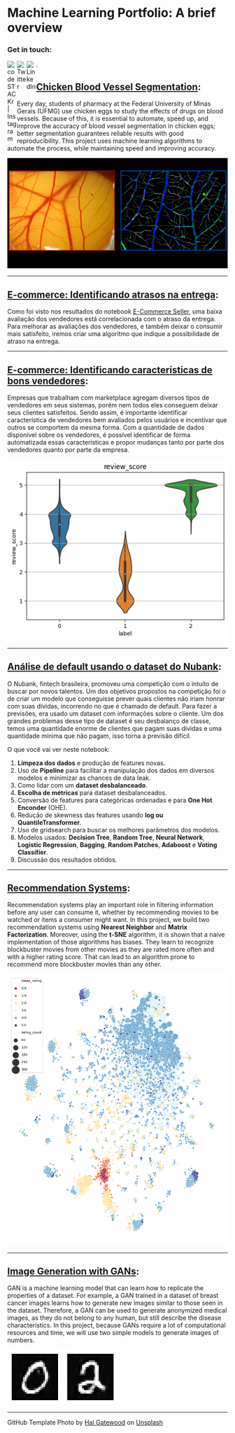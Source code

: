 # Machine Learning Portfolio: A brief overview

### Get in touch:
.
[<img align="left" alt="codeSTACKr | Instagram" width="22px" src="https://cdn.jsdelivr.net/npm/simple-icons@v3/icons/instagram.svg" />][instagram]
[<img align="left" alt="Twitter" width="22px" src="https://cdn.jsdelivr.net/npm/simple-icons@v3/icons/twitter.svg" />][twitter]
[<img align="left" alt="LinkedIn" width="22px" src="https://cdn.jsdelivr.net/npm/simple-icons@v3/icons/linkedin.svg" />][linkedin]


## [Chicken Blood Vessel Segmentation](https://github.com/RGivisiez/Blood-Vessel-Segmentation):

Every day, students of pharmacy at the Federal University of Minas Gerais (UFMG) use chicken eggs to study the effects of drugs on blood vessels. Because of this, it is essential to automate, speed up, and improve the accuracy of blood vessel segmentation in chicken eggs; better segmentation guarantees reliable results with good reproducibility. This project uses machine learning algorithms to automate the process, while maintaining speed and improving accuracy.

![Chicken Egg Blood Vessel Segmentation](https://github.com/RGivisiez/Blood-Vessel-Segmentation/blob/main/images/vessel-egg.png)

-----

## [E-commerce: Identificando atrasos na entrega](https://github.com/RGivisiez/Olist-delivery-delay):

Como foi visto nos resultados do notebook [E-Commerce Seller](https://github.com/RGivisiez/Olist-sellers-K-Means/blob/main/E_Commerce_Seller.ipynb), uma baixa avaliação dos vendedores está correlacionada com o atraso da entrega. Para melhorar as avaliações dos vendedores, e também deixar o consumir mais satisfeito, iremos criar uma algoritmo que indique a possibilidade de atraso na entrega.

-----

## [E-commerce: Identificando características de bons vendedores](https://github.com/RGivisiez/Olist-sellers-K-Means):

Empresas que trabalham com marketplace agregam diversos tipos de vendedores em seus sistemas, porém nem todos eles conseguem deixar seus clientes satisfeitos. Sendo assim, é importante identificar característica de vendedores bem avaliados pelos usuários e incentivar que outros se comportem da mesma forma. Com a quantidade de dados disponível sobre os vendedores, é possível identificar de forma automatizada essas características e propor mudanças tanto por parte dos vendedores quanto por parte da empresa.

![Sellers_clusters](https://github.com/RGivisiez/Olist-sellers-K-Means/blob/c7289e289c3dca66aabdada6e6a1cbfa1ca33905/sellers_cluster.png)

-----

## [Análise de default usando o dataset do Nubank](https://github.com/RGivisiez/credit-card-risk-analysis):

O Nubank, fintech brasileira, promoveu uma competição com o intuito de buscar por novos talentos. Um dos objetivos propostos na competição foi o de criar um modelo que conseguisse prever quais clientes não iriam honrar com suas dívidas, incorrendo no que é chamado de default. Para fazer a previsões, era usado um dataset com informações sobre o cliente. Um dos grandes problemas desse tipo de dataset é seu desbalanço de classe, temos uma quantidade enorme de clientes que pagam suas dívidas e uma quantidade mínima que não pagam, isso torna a previsão difícil. 

O que você vai ver neste notebook:
  1. **Limpeza dos dados** e produção de features novas.
  2. Uso de **Pipeline** para facilitar a manipulação dos dados em diversos modelos e minimizar as chances de data leak.
  3. Como lidar com um **dataset desbalanceado**.
  4. **Escolha de métricas** para dataset desbalanceados.
  5. Conversão de features para categóricas ordenadas e para **One Hot Enconder** (OHE).
  6. Redução de skewness das features usando **log ou QuantileTransformer**.
  7. Uso de gridsearch para buscar os melhores parâmetros dos modelos.
  8. Modelos usados: **Decision Tree**, **Random Tree**, **Neural Network**, **Logistic Regression**, **Bagging**, **Random Patches**, **Adaboost** e **Voting Classifier**. 
  9. Discussão dos resultados obtidos.

-----

## [Recommendation Systems](https://github.com/RGivisiez/recommendation-systems):

Recommendation systems play an important role in filtering information before any user can consume it, whether by recommending movies to be watched or items a consumer might want. In this project, we build two recommendation systems using **Nearest Neighbor** and **Matrix Factorization**. Moreover, using the **t-SNE** algorithm, it is shown that a naive implementation of those algorithms has biases. They learn to recognize blockbuster movies from other movies as they are rated more often and with a higher rating score. That can lead to an algorithm prone to recommend more blockbuster movies than any other.

<img src="https://github.com/RGivisiez/recommendation-systems/blob/main/img/t-sne.png" alt="t-SNE" style="width:500px;"/>

-----

## [Image Generation with GANs](https://github.com/RGivisiez/WcGAN-GP-MNIST):

GAN is a machine learning model that can learn how to replicate the properties of a dataset. For example, a GAN trained in a dataset of breast cancer images learns how to generate new images similar to those seen in the dataset. Therefore, a GAN can be used to generate anonymized medical images, as they do not belong to any human, but still describe the disease characteristics. In this project, because GANs require a lot of computational resources and time, we will use two simple models to generate images of numbers.

![model2](https://github.com/RGivisiez/WcGAN-GP-MNIST/blob/main/img/model2.png)


-----

GitHub Template Photo by <a href="https://unsplash.com/@halacious?utm_source=unsplash&utm_medium=referral&utm_content=creditCopyText">Hal Gatewood</a> on <a href="https://unsplash.com/?utm_source=unsplash&utm_medium=referral&utm_content=creditCopyText">Unsplash</a>
  

[mysite]: https://rgivisiez.github.io/
[twitter]: https://twitter.com/ronaldogivisiez/
[instagram]: https://instagram.com/ronaldo_givisiez/
[linkedin]: https://linkedin.com/in/ronaldo-givisiez/
